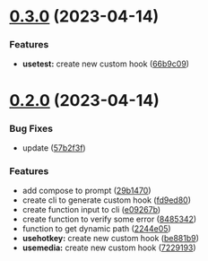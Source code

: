 # [0.3.0](https://github.com/mmartinsoliv/easy-hooks-ts/compare/v0.2.0...v0.3.0) (2023-04-14)


### Features

* **usetest:** create new custom hook ([66b9c09](https://github.com/mmartinsoliv/easy-hooks-ts/commit/66b9c09142f789addf2db57fa50a462a8f1fcc48))

# [0.2.0](https://github.com/mmartinsoliv/easy-hooks-ts/compare/v0.1.2...v0.2.0) (2023-04-14)


### Bug Fixes

* update ([57b2f3f](https://github.com/mmartinsoliv/easy-hooks-ts/commit/57b2f3fcbe894dadd9d8b078dece3394a4fbe9da))


### Features

* add compose to prompt ([29b1470](https://github.com/mmartinsoliv/easy-hooks-ts/commit/29b14704bd0c86e7a83669e51709b1c4de5eea34))
* create cli to generate custom hook ([fd9ed80](https://github.com/mmartinsoliv/easy-hooks-ts/commit/fd9ed8050e56fcd13cb0facf93caeba2579ff433))
* create function input to cli ([e09267b](https://github.com/mmartinsoliv/easy-hooks-ts/commit/e09267be28c001eab71600d16ade2fc0d4b0a8ef))
* create function to verify some error ([8485342](https://github.com/mmartinsoliv/easy-hooks-ts/commit/84853424e8bf32d7bb9d7d3042339ce417cbfa43))
* function to get dynamic path ([2244e05](https://github.com/mmartinsoliv/easy-hooks-ts/commit/2244e05844987df7a7b1aae8c7e9cdde04eb71fe))
* **usehotkey:** create new custom hook ([be881b9](https://github.com/mmartinsoliv/easy-hooks-ts/commit/be881b9f4198282e36b77ccb4cc5984de5cdb382))
* **usemedia:** create new custom hook ([7229193](https://github.com/mmartinsoliv/easy-hooks-ts/commit/7229193ee1fed80d37276c704a4dcee4cbba2362))
